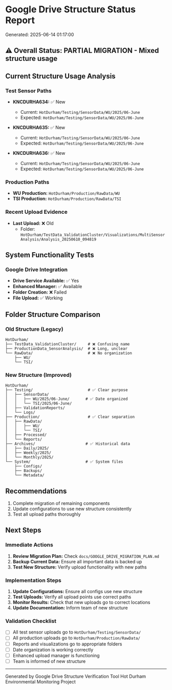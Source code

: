 
# Google Drive Structure Status Report
Generated: 2025-06-14 01:17:00

## ⚠️ Overall Status: PARTIAL MIGRATION - Mixed structure usage

## Current Structure Usage Analysis

### Test Sensor Paths
- **KNCDURHA634:** ✅ New
  - Current: `HotDurham/Testing/SensorData/WU/2025/06-June`
  - Expected: `HotDurham/Testing/SensorData/WU/2025/06-June`

- **KNCDURHA635:** ✅ New
  - Current: `HotDurham/Testing/SensorData/WU/2025/06-June`
  - Expected: `HotDurham/Testing/SensorData/WU/2025/06-June`

- **KNCDURHA636:** ✅ New
  - Current: `HotDurham/Testing/SensorData/WU/2025/06-June`
  - Expected: `HotDurham/Testing/SensorData/WU/2025/06-June`


### Production Paths
- **WU Production:** `HotDurham/Production/RawData/WU`
- **TSI Production:** `HotDurham/Production/RawData/TSI`

### Recent Upload Evidence
- **Last Upload:** ❌ Old
  - Folder: `HotDurham/TestData_ValidationCluster/Visualizations/MultiSensorAnalysis/Analysis_20250610_094819`


## System Functionality Tests

### Google Drive Integration
- **Drive Service Available:** ✅ Yes
- **Enhanced Manager:** ✅ Available
- **Folder Creation:** ❌ Failed
- **File Upload:** ✅ Working

## Folder Structure Comparison

### Old Structure (Legacy)
```
HotDurham/
├── TestData_ValidationCluster/     # ❌ Confusing name
├── ProductionData_SensorAnalysis/  # ❌ Long, unclear
└── RawData/                        # ❌ No organization
    ├── WU/
    └── TSI/
```

### New Structure (Improved)
```
HotDurham/
├── Testing/                        # ✅ Clear purpose
│   ├── SensorData/
│   │   ├── WU/2025/06-June/       # ✅ Date organized
│   │   └── TSI/2025/06-June/
│   ├── ValidationReports/
│   └── Logs/
├── Production/                     # ✅ Clear separation
│   ├── RawData/
│   │   ├── WU/
│   │   └── TSI/
│   ├── Processed/
│   └── Reports/
├── Archives/                      # ✅ Historical data
│   ├── Daily/2025/
│   ├── Weekly/2025/
│   └── Monthly/2025/
└── System/                        # ✅ System files
    ├── Configs/
    ├── Backups/
    └── Metadata/
```

## Recommendations

1. Complete migration of remaining components
2. Update configurations to use new structure consistently
3. Test all upload paths thoroughly


## Next Steps

### Immediate Actions
1. **Review Migration Plan:** Check `docs/GOOGLE_DRIVE_MIGRATION_PLAN.md`
2. **Backup Current Data:** Ensure all important data is backed up
3. **Test New Structure:** Verify upload functionality with new paths

### Implementation Steps
1. **Update Configurations:** Ensure all configs use new structure
2. **Test Uploads:** Verify all upload points use correct paths
3. **Monitor Results:** Check that new uploads go to correct locations
4. **Update Documentation:** Inform team of new structure

### Validation Checklist
- [ ] All test sensor uploads go to `HotDurham/Testing/SensorData/`
- [ ] All production uploads go to `HotDurham/Production/RawData/`
- [ ] Reports and visualizations go to appropriate folders
- [ ] Date organization is working correctly
- [ ] Enhanced upload manager is functioning
- [ ] Team is informed of new structure

---
Generated by Google Drive Structure Verification Tool
Hot Durham Environmental Monitoring Project
